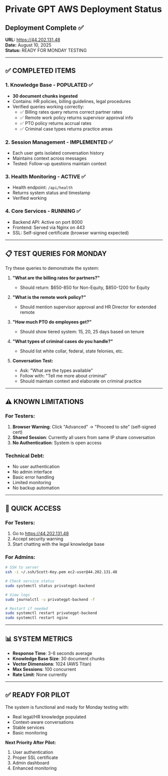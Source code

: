 # Private GPT AWS Deployment Status

## Deployment Complete ✅

**URL:** https://44.202.131.48  
**Date:** August 10, 2025  
**Status:** READY FOR MONDAY TESTING

---

## ✅ COMPLETED ITEMS

### 1. Knowledge Base - POPULATED ✅
- **30 document chunks ingested**
- Contains: HR policies, billing guidelines, legal procedures
- Verified queries working correctly:
  - ✅ Billing rates query returns correct partner rates
  - ✅ Remote work policy returns supervisor approval info
  - ✅ PTO policy returns accrual rates
  - ✅ Criminal case types returns practice areas

### 2. Session Management - IMPLEMENTED ✅
- Each user gets isolated conversation history
- Maintains context across messages
- Tested: Follow-up questions maintain context

### 3. Health Monitoring - ACTIVE ✅
- Health endpoint: `/api/health`
- Returns system status and timestamp
- Verified working

### 4. Core Services - RUNNING ✅
- Backend API: Active on port 8000
- Frontend: Served via Nginx on 443
- SSL: Self-signed certificate (browser warning expected)

---

## 📋 TEST QUERIES FOR MONDAY

Try these queries to demonstrate the system:

1. **"What are the billing rates for partners?"**
   - Should return: $650-850 for Non-Equity, $850-1200 for Equity

2. **"What is the remote work policy?"**
   - Should mention supervisor approval and HR Director for extended remote

3. **"How much PTO do employees get?"**
   - Should show tiered system: 15, 20, 25 days based on tenure

4. **"What types of criminal cases do you handle?"**
   - Should list white collar, federal, state felonies, etc.

5. **Conversation Test:**
   - Ask: "What are the types available"
   - Follow with: "Tell me more about criminal"
   - Should maintain context and elaborate on criminal practice

---

## ⚠️ KNOWN LIMITATIONS

### For Testers:
1. **Browser Warning**: Click "Advanced" → "Proceed to site" (self-signed cert)
2. **Shared Session**: Currently all users from same IP share conversation
3. **No Authentication**: System is open access

### Technical Debt:
- No user authentication
- No admin interface
- Basic error handling
- Limited monitoring
- No backup automation

---

## 🚀 QUICK ACCESS

### For Testers:
1. Go to https://44.202.131.48
2. Accept security warning
3. Start chatting with the legal knowledge base

### For Admins:
```bash
# SSH to server
ssh -i ~/.ssh/Scott-Key.pem ec2-user@44.202.131.48

# Check service status
sudo systemctl status privategpt-backend

# View logs
sudo journalctl -u privategpt-backend -f

# Restart if needed
sudo systemctl restart privategpt-backend
sudo systemctl restart nginx
```

---

## 📊 SYSTEM METRICS

- **Response Time**: 3-6 seconds average
- **Knowledge Base Size**: 30 document chunks
- **Vector Dimensions**: 1024 (AWS Titan)
- **Max Sessions**: 100 concurrent
- **Rate Limit**: None currently

---

## ✅ READY FOR PILOT

The system is functional and ready for Monday testing with:
- Real legal/HR knowledge populated
- Context-aware conversations
- Stable services
- Basic monitoring

**Next Priority After Pilot:**
1. User authentication
2. Proper SSL certificate
3. Admin dashboard
4. Enhanced monitoring
